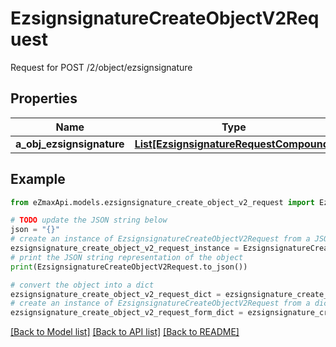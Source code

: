 # EzsignsignatureCreateObjectV2Request

Request for POST /2/object/ezsignsignature

## Properties

Name | Type | Description | Notes
------------ | ------------- | ------------- | -------------
**a_obj_ezsignsignature** | [**List[EzsignsignatureRequestCompound]**](EzsignsignatureRequestCompound.md) |  | 

## Example

```python
from eZmaxApi.models.ezsignsignature_create_object_v2_request import EzsignsignatureCreateObjectV2Request

# TODO update the JSON string below
json = "{}"
# create an instance of EzsignsignatureCreateObjectV2Request from a JSON string
ezsignsignature_create_object_v2_request_instance = EzsignsignatureCreateObjectV2Request.from_json(json)
# print the JSON string representation of the object
print(EzsignsignatureCreateObjectV2Request.to_json())

# convert the object into a dict
ezsignsignature_create_object_v2_request_dict = ezsignsignature_create_object_v2_request_instance.to_dict()
# create an instance of EzsignsignatureCreateObjectV2Request from a dict
ezsignsignature_create_object_v2_request_form_dict = ezsignsignature_create_object_v2_request.from_dict(ezsignsignature_create_object_v2_request_dict)
```
[[Back to Model list]](../README.md#documentation-for-models) [[Back to API list]](../README.md#documentation-for-api-endpoints) [[Back to README]](../README.md)


